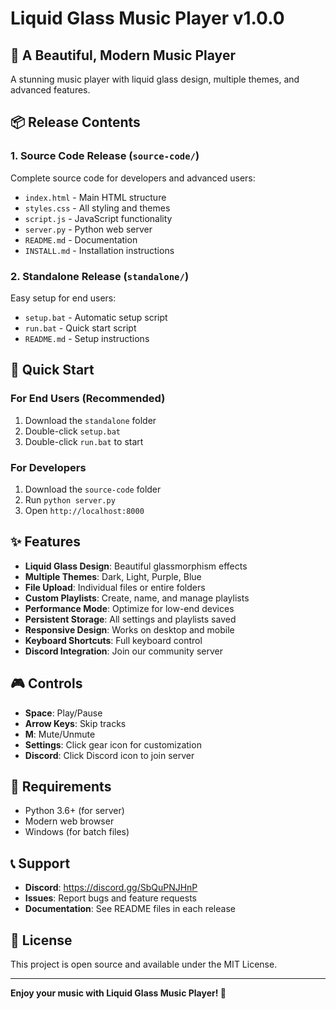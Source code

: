 # Liquid Glass Music Player v1.0.0

## 🎵 A Beautiful, Modern Music Player

A stunning music player with liquid glass design, multiple themes, and advanced features.

## 📦 Release Contents

### 1. Source Code Release (`source-code/`)
Complete source code for developers and advanced users:
- `index.html` - Main HTML structure
- `styles.css` - All styling and themes
- `script.js` - JavaScript functionality
- `server.py` - Python web server
- `README.md` - Documentation
- `INSTALL.md` - Installation instructions

### 2. Standalone Release (`standalone/`)
Easy setup for end users:
- `setup.bat` - Automatic setup script
- `run.bat` - Quick start script
- `README.md` - Setup instructions

## 🚀 Quick Start

### For End Users (Recommended)
1. Download the `standalone` folder
2. Double-click `setup.bat`
3. Double-click `run.bat` to start

### For Developers
1. Download the `source-code` folder
2. Run `python server.py`
3. Open `http://localhost:8000`

## ✨ Features

- **Liquid Glass Design**: Beautiful glassmorphism effects
- **Multiple Themes**: Dark, Light, Purple, Blue
- **File Upload**: Individual files or entire folders
- **Custom Playlists**: Create, name, and manage playlists
- **Performance Mode**: Optimize for low-end devices
- **Persistent Storage**: All settings and playlists saved
- **Responsive Design**: Works on desktop and mobile
- **Keyboard Shortcuts**: Full keyboard control
- **Discord Integration**: Join our community server

## 🎮 Controls

- **Space**: Play/Pause
- **Arrow Keys**: Skip tracks
- **M**: Mute/Unmute
- **Settings**: Click gear icon for customization
- **Discord**: Click Discord icon to join server

## 🔧 Requirements

- Python 3.6+ (for server)
- Modern web browser
- Windows (for batch files)

## 📞 Support

- **Discord**: https://discord.gg/SbQuPNJHnP
- **Issues**: Report bugs and feature requests
- **Documentation**: See README files in each release

## 📄 License

This project is open source and available under the MIT License.

---

**Enjoy your music with Liquid Glass Music Player! 🎵**
